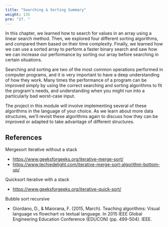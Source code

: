 ```yaml
---
title: "Searching & Sorting Summary"
weight: 135
pre: "27. "
---
```

In this chapter, we learned how to search for values in an array using a linear search method. Then, we explored four different sorting algorithms, and compared them based on their time complexity. Finally, we learned how we can use a sorted array to perform a faster binary search and saw how we can increase our performance by sorting our array before searching in certain situations.

Searching and sorting are two of the most common operations performed in computer programs, and it is very important to have a deep understanding of how they work. Many times the performance of a program can be improved simply by using the correct searching and sorting algorithms to fit the program's needs, and understanding when you might run into a particularly bad worst-case input.

The project in this module will involve implementing several of these algorithms in the language of your choice. As we learn about more data structures, we'll revisit these algorithms again to discuss how they can be improved or adapted to take advantage of different structures. 

## References

Mergesort iterative without a stack

* https://www.geeksforgeeks.org/iterative-merge-sort/
* https://www.techiedelight.com/iterative-merge-sort-algorithm-bottom-up/

Quicksort iterative with a stack

* https://www.geeksforgeeks.org/iterative-quick-sort/

Bubble sort recursive

* Giordano, D., & Maiorana, F. (2015, March). Teaching algorithms: Visual language vs flowchart vs textual language. In 2015 IEEE Global Engineering Education Conference (EDUCON) (pp. 499-504). IEEE.

